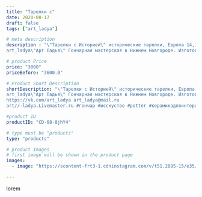```yaml
---
title: "Тарелки с"
date: 2020-08-17
draft: false
tags: ["art_ladya"]

# meta description
description : "\"Тарелки с Историей\" исторические тарелки, Европа 14,15век.
art_ladya\"Арт Ладья\" Гончарная мастерская в Нижнем Новгороде. Изготовление керамики и мастер//-к"

# product Price
price: "3000"
priceBefore: "3600.0"

# Product Short Description
shortDescription: "\"Тарелки с Историей\" исторические тарелки, Европа 14,15век.
art_ladya\"Арт Ладья\" Гончарная мастерская в Нижнем Новгороде. Изготовление керамики и мастер//-классы по обучению. 
https://vk.com/art_ladya art_ladya@mail.ru 
art//-ladya.Livemaster.ru #гончар #исскуство #potter #керамикадляинтерьера #керамикаручнаяработа #гончарнаямастерская #керамиканазаказ #handmade #посудаизглины #керамика #гончарнаяпосуда #эксклюзивнаякерамика #painter #dishes #decor #ceramicar #nntoday #claygoods #restaurant #earthenware #ceramic #design #bowl #dish #plate #ceramicart #berries #авторскаякерамика #европейскиетарелки #историческаяреконструкция"

#product ID
productID: "CD-08-8jhY4"

# type must be "products"
type: "products"

# product Images
# first image will be shown in the product page
images:
  - image: "https://scontent-frt3-1.cdninstagram.com/v/t51.2885-15/e35/117620830_1019839941767672_3304810527839358241_n.jpg?se=7&_nc_ht=scontent-frt3-1.cdninstagram.com&_nc_cat=108&_nc_ohc=IVrkcT_ZYXcAX_HS_3_&edm=APU89FABAAAA&ccb=7-4&oh=be9278ee78fd88be639544d7537bb38c&oe=612BA88B&_nc_sid=86f79a&ig_cache_key=MjM3NzU3MDU0MjQ3MzMxOTk5Mg%3D%3D.2-ccb7-4"

---
```

lorem
